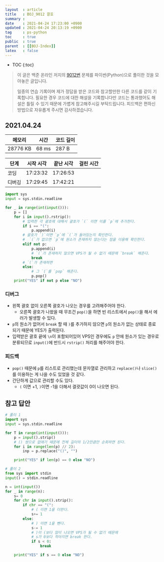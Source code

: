 ```yaml
---
layout  : article
title   : BOJ_9012 괄호
summary : 
date    : 2021-04-24 17:23:00 +0900
updated : 2021-04-24 20:13:19 +0900
tag     : ps-python
toc     : true
public  : true
parent  : [[BOJ-Index]]
latex   : false
---
```

* TOC
{:toc}

>이 글은 백준 온라인 저지의 [9012번](https://www.acmicpc.net/problem/9012) 문제를 파이썬(Python)으로 풀이한 것을 모아놓은 글입니다.
>
> 일종의 연습 기록이며 제가 정답을 받은 코드와 참고할만한 다른 코드를 같이 기록합니다. 필요한 경우 코드에 대한 해설을 기록합니다만 코드는 통과했어도 해설은 틀릴 수 있기 때문에 가볍게 참고해주시길 부탁드립니다. 피드백은 편하신 방법으로 자유롭게 주시면 감사하겠습니다.

## 2021.04.24

| 메모리    | 시간  | 코드 길이 |
| --------- | ----- | --------- |
| 28776 KB  | 68 ms | 287 B     |

| 단계      | 시작 시각 | 끝난 시각 | 걸린 시간 |
| --------- | --------- | --------- | --------- |
| 코딩      | 17:23:32  | 17:26:53  |           |
| 디버깅    | 17:29:45  | 17:42:21  |           |

```python
import sys
input = sys.stdin.readline

for _ in range(int(input())):
    p = []
    for i in input().rstrip():
        # 입력한 각 괄호에 대해서 괄호가 `(` 이면 이를 `p`에 추가한다.
        if i == "(":
            p.append(i)
        # 괄호가 `)`이면 `p`에 `(`가 들어있는지 확인한다.
        #  `(`가 없으면 `p`에 원소가 존재하지 않는다는 점을 이용해 확인한다.
        elif not p:
            p.append(i)
            # `(`가 존재하지 않으면 VPS가 될 수 없기 때문에 `break` 해준다.
            break
        # `(`가 존재하면 
        else:
            # 그 `(`를 `pop` 해준다.
            p.pop()
    print("YES" if not p else "NO")
```

### 디버그

* 왼쪽 괄호 없이 오른쪽 괄호가 나오는 경우를 고려해주어야 한다.
    * 오른쪽 괄호가 나왔을 때 무조건 `pop()`을 하면 빈 리스트에서 `pop()`을 해서 에러가 발생할 수 있다.
* `p`의 원소가 없어서 `break` 할 때 `)`를 추가하지 않으면 `p`의 원소가 없는 상태로 종료되기 때문에 YES가 출력된다.
* 입력받은 괄호 끝에 `\n`이 포함되어있어 VPS인 경우에도 `p` 안에 원소가 있는 경우로 분류되므로 `input()`에 반드시 `rstrip()` 처리를 해주어야 한다.

### 피드백

* `pop()` 때문에 `p`를 리스트로 관리했는데 문자열로 관리하고 `replace()`나 `slice()`를 이용하는 게 나을 수도 있었을 것 같다.
* 간단하게 값으로 관리할 수도 있다.
    * `(` 이면 +1, `)`이면 -1을 더해서 결괏값이 0이 나오면 된다.

## 참고 답안

```python
# 풀이 1
import sys
input = sys.stdin.readline

for T in range(int(input())):
    p = input().strip()
    # () 쌍으로 없애기 때문에 전체 길이의 1/2만큼만 순회하면 된다.
    for i in range(len(p) // 2):
        inp = p.replace("()", "")

    print("YES" if len(p) == 0 else "NO")

# 풀이 2
from sys import stdin
input() = stdin.readline

n = int(input())
for _ in range(n):
    s= 0
    for chr in input().strip():
        if chr == "(":
            # ( 이면 1을 더한다.
            s+= 1
        else:
            # ) 이면 1을 뺀다.
            s-= 1
            # )이 (보다 많이 나오면 VPS가 될 수 없기 때문에
            # s가 0보다 작아지면 break 한다.
            if s < 0:
                break

    print("YES" if s == 0 else "NO")
```
